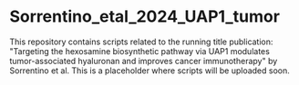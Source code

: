 # Sorrentino_etal_2024_UAP1_tumor
This repository contains scripts related to the running title publication: "Targeting the hexosamine biosynthetic pathway via UAP1 modulates tumor-associated hyaluronan and improves cancer immunotherapy" by Sorrentino et al. 
This is a placeholder where scripts will be uploaded soon.
